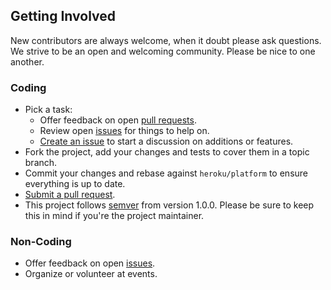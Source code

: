 ## Getting Involved

New contributors are always welcome, when it doubt please ask questions. We strive to be an open and welcoming community. Please be nice to one another.

### Coding

* Pick a task:
  * Offer feedback on open [pull requests](https://github.com/heroku/platform-api/pulls).
  * Review open [issues](https://github.com/heroku/platform-api/issues) for things to help on.
  * [Create an issue](https://github.com/heroku/platform-api/issues/new) to start a discussion on additions or features.
* Fork the project, add your changes and tests to cover them in a topic branch.
* Commit your changes and rebase against `heroku/platform` to ensure everything is up to date.
* [Submit a pull request](https://github.com/heroku/platform-api/compare/).
* This project follows [semver](http://semver.org) from version 1.0.0. Please
  be sure to keep this in mind if you're the project maintainer.

### Non-Coding

* Offer feedback on open [issues](https://github.com/heroku/platform-api/issues).
* Organize or volunteer at events.
